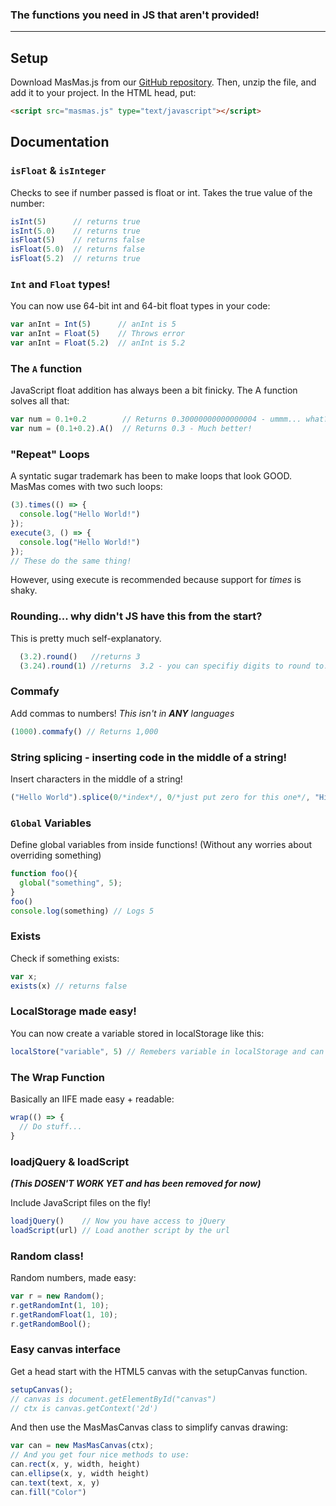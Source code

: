 ### The functions you need in JS that aren't provided!  

--------------

## Setup  

Download MasMas.js from our [GitHub repository][GitHub Main].  Then, unzip the file, and add it to your project.
In the HTML head, put:
```html
<script src="masmas.js" type="text/javascript"></script>
```

## Documentation  

### `isFloat` & `isInteger`
Checks to see if number passed is float or int. Takes the true value of the number:
```js
isInt(5)      // returns true
isInt(5.0)    // returns true
isFloat(5)    // returns false
isFloat(5.0)  // returns false
isFloat(5.2)  // returns true
```

### `Int` and `Float` types!  

You can now use 64-bit int and 64-bit float types in your code:
```js
var anInt = Int(5)      // anInt is 5
var anInt = Float(5)    // Throws error
var anInt = Float(5.2)  // anInt is 5.2
```
### The `A` function  

JavaScript float addition has always been a bit finicky.
The A function solves all that:
```js
var num = 0.1+0.2        // Returns 0.30000000000000004 - ummm... what?!
var num = (0.1+0.2).A()  // Returns 0.3 - Much better!
```
### "Repeat" Loops  

A syntatic sugar trademark has been to make loops that look GOOD. MasMas comes with two such loops:
```js
(3).times(() => {
  console.log("Hello World!")
});
execute(3, () => {
  console.log("Hello World!")
});
// These do the same thing! 
```
However, using execute is recommended because support for *times* is shaky.  

### Rounding... why didn't JS have this from the start?  

This is pretty much self-explanatory.
```js
  (3.2).round()   //returns 3
  (3.24).round(1) //returns  3.2 - you can specifiy digits to round to.
```
### Commafy  

Add commas to numbers! *This isn't in **ANY** languages*
```js
(1000).commafy() // Returns 1,000
```

### String splicing - inserting code in the middle of a string!  

Insert characters in the middle of a string!
```js
("Hello World").splice(0/*index*/, 0/*just put zero for this one*/, "Hi") // returns "HiHello World"
```
### `Global` Variables  

Define global variables from inside functions! (Without any worries about overriding something)
```js
function foo(){
  global("something", 5);
}
foo()
console.log(something) // Logs 5
```

### Exists  

Check if something exists:  
```js
var x;
exists(x) // returns false
```

### LocalStorage made easy!  

You can now create a variable stored in localStorage like this:
```js
localStore("variable", 5) // Remebers variable in localStorage and can update
```
### The Wrap Function  

Basically an IIFE made easy + readable:
```js
wrap(() => {
  // Do stuff...
}
```

### loadjQuery & loadScript  

***(This DOSEN'T WORK YET and has been removed for now)***  

Include JavaScript files on the fly!
```js
loadjQuery()    // Now you have access to jQuery
loadScript(url) // Load another script by the url
```

### Random class!  

Random numbers, made easy:
```js
var r = new Random();
r.getRandomInt(1, 10);
r.getRandomFloat(1, 10);
r.getRandomBool();
```

### Easy canvas interface  

Get a head start with the HTML5 canvas with the setupCanvas function.
```js
setupCanvas();
// canvas is document.getElementById("canvas")
// ctx is canvas.getContext('2d')
```
And then use the MasMasCanvas class to simplify canvas drawing:
```js
var can = new MasMasCanvas(ctx);
// And you get four nice methods to use:
can.rect(x, y, width, height)
can.ellipse(x, y, width height)
can.text(text, x, y)
can.fill("Color")
```

[GitHub Main]: https://github.com/MasMas-js/MasMas.js
